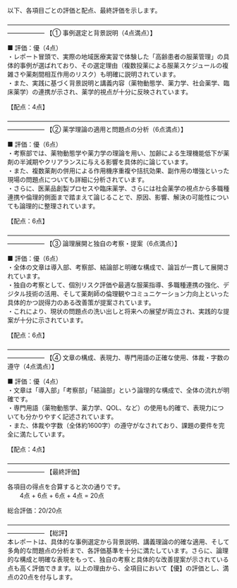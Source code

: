 以下、各項目ごとの評価と配点、最終評価を示します。

――――――――――――――――――――――――――――――――――――――――――
【① 事例選定と背景説明（4点満点）】

■ 評価：優（4点）  
・レポート冒頭で、実際の地域医療実習で体験した「高齢患者の服薬管理」の具体的事例が選ばれており、その選定理由（複数投薬による服薬スケジュールの複雑さや薬剤間相互作用のリスク）も明確に説明されています。  
・また、実践に基づく背景説明と講義内容（薬物動態学、薬力学、社会薬学、臨床薬学）の連携が示され、薬学的視点が十分に反映されています。

【配点：4点】

――――――――――――――――――――――――――――――――――――――――――
【② 薬学理論の適用と問題点の分析（6点満点）】

■ 評価：優（6点）  
・考察部では、薬物動態学や薬力学の理論を用い、加齢による生理機能低下が薬剤の半減期やクリアランスに与える影響を具体的に論じています。  
・また、複数薬剤の併用による作用機序重複や拮抗効果、副作用の増強といった現場の問題点についても詳細に分析されています。  
・さらに、医薬品創製プロセスや臨床薬学、さらには社会薬学の視点から多職種連携や倫理的側面まで踏まえて論じることで、原因、影響、解決の可能性についても論理的に整理されています。

【配点：6点】

――――――――――――――――――――――――――――――――――――――――――
【③ 論理展開と独自の考察・提案（6点満点）】

■ 評価：優（6点）  
・全体の文章は導入部、考察部、結論部と明確な構成で、論旨が一貫して展開されています。  
・独自の考察として、個別リスク評価や最適な服薬指導、多職種連携の強化、デジタル技術の活用、そして薬剤師の倫理観やコミュニケーション力向上といった具体的かつ説得力のある改善策が提案されています。  
・これにより、現状の問題点の洗い出しと将来への展望が両立され、実践的な提案が十分に示されています。

【配点：6点】

――――――――――――――――――――――――――――――――――――――――――
【④ 文章の構成、表現力、専門用語の正確な使用、体裁・字数の遵守（4点満点）】

■ 評価：優（4点）  
・文章は「導入部」「考察部」「結論部」という論理的な構成で、全体の流れが明確です。  
・専門用語（薬物動態学、薬力学、QOL、など）の使用も的確で、表現力についても分かりやすく記述されています。  
・また、体裁や字数（全体約1600字）の遵守がなされており、課題の要件を完全に満たしています。

【配点：4点】

――――――――――――――――――――――――――――――――――――――――――
【最終評価】

各項目の得点を合算すると次の通りです。  
　　4点 + 6点 + 6点 + 4点 = 20点

総合評価：20/20点

――――――――――――――――――――――――――――――――――――――――――
【総評】  
本レポートは、具体的な事例選定から背景説明、講義理論の的確な適用、そして多角的な問題点の分析まで、各評価基準を十分に満たしています。さらに、論理的な構成と明確な表現をもって、独自の考察と具体的な改善提案が示されている点も高く評価できます。以上の理由から、全項目において【優】の評価とし、満点の20点を付与します。